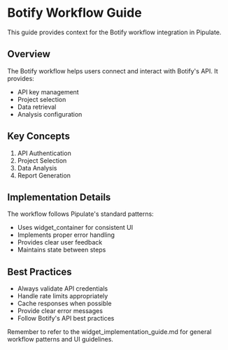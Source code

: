 # Botify Workflow Guide

This guide provides context for the Botify workflow integration in Pipulate.

## Overview

The Botify workflow helps users connect and interact with Botify's API. It provides:
- API key management
- Project selection
- Data retrieval
- Analysis configuration

## Key Concepts

1. API Authentication
2. Project Selection
3. Data Analysis
4. Report Generation

## Implementation Details

The workflow follows Pipulate's standard patterns:
- Uses widget_container for consistent UI
- Implements proper error handling
- Provides clear user feedback
- Maintains state between steps

## Best Practices

- Always validate API credentials
- Handle rate limits appropriately
- Cache responses when possible
- Provide clear error messages
- Follow Botify's API best practices

Remember to refer to the widget_implementation_guide.md for general workflow patterns and UI guidelines. 